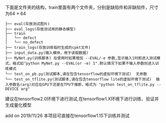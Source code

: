 下面是文件夹的结构，train里面有两个文件夹，分别是缺陷件和非缺陷件，尺寸为64 * 64
```
├── eval(存放测试图片)
├── eval_logs(存放测试用的静态模型)
├── train
│   └── defect
│   └── no_defect
├── train_logs(存放训练临时生成的cpkt文件)
├── input_data.py(输入模块，用于读取数据) 
├── MyNet.py(训练脚本) 在使用时如果增加 --EVAL/-e 参数,显示输入1时即进入测试模式，格式如"python MyNet.py --EVAL(or -e) 1".默认情况下如果不输入参数则进入训练模式
└── test_on_pb.py(测试脚本,请在包含tensorflow的虚拟环境下测试)  无参数
└── test_on_tflite.py(测试脚本,请在包含tensorflow lite的虚拟环境下测试)  输入参数名(arg)对应在GPU下还是在TPU下推断，格式为 "python test_on_tflite.py --DEVICE arg"
```

建议在tensorflow2.0环境下进行测试,在tensorflow1.X环境下进行训练、验证并生成量化模型

add on 2019/11/26 本项目可直接在tensorflow1.15下训练并测试

